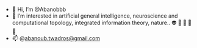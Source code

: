 - 🌱 Hi, I’m @Abanobbb
- 🌱 I’m interested in artificial general intelligence, neuroscience and computational topology, integrated information theory, nature.. 👽 🧠 🐳 🦩 🐝
- 📫 @abanoub.twadros@gmail.com

<!---
Abanobbb/Abanobbb is a ✨ special ✨ repository because its `README.md` (this file) appears on your GitHub profile.
You can click the Preview link to take a look at your changes.
--->
